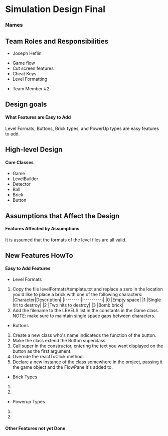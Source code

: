 # Simulation Design Final
### Names

## Team Roles and Responsibilities

 * Joseph Heflin
 - Game flow
 - Cut screen features
 - Cheat Keys
 - Level Formatting

 * Team Member #2


## Design goals

#### What Features are Easy to Add
Level Formats, Buttons, Brick types, and PowerUp types are easy features to add.

## High-level Design

#### Core Classes
- Game
- LevelBuilder
- Detector
- Ball
- Brick
- Button

## Assumptions that Affect the Design

#### Features Affected by Assumptions
It is assumed that the formats of the level files are all valid.

## New Features HowTo

#### Easy to Add Features
- Level Formats
1. Copy the file levelFormats/template.txt and replace a zero in the location you'd like to place a brick with one of the following characters:
|Character|Description|
|:-------:|:---------:|
|0        |Empty space|
|1        |Single hit to destroy|
|2        |Two hits to destroy|
|3        |Bomb brick|
2. Add the filename to the LEVELS list in the constants in the Game class.
NOTE: make sure to maintain single space gaps between characters.

- Buttons
1. Create a new class who's name indicateds the function of the button.
2. Make the class extend the Button superclass.
3. Call super in the constructor, entering the text you want displayed on the button as the first argument.
4. Override the reactToClick method.
5. Declare a new instance of the class somewhere in the project, passing it the game object and the FlowPane it's added to.

- Brick Types
1. 
2. 
- Powerup Types
1.
2.


#### Other Features not yet Done

